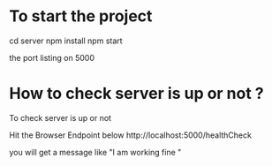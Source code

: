 # To start the project
cd server
npm install
npm start

the port listing on 5000

# How to check server is up or not ?
To check server is up or not

Hit the Browser Endpoint below
http://localhost:5000/healthCheck

you will get a message like "I am working fine "
